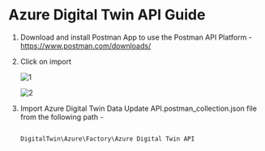 # Azure Digital Twin API Guide

1. Download and install Postman App to use the Postman API Platform - https://www.postman.com/downloads/

2. Click on import

   ![1](https://github.com/hemantjuyal/DigitalTwin/assets/94553271/97258873-d198-4cff-800e-1207851677b8)

   ![2](https://github.com/hemantjuyal/DigitalTwin/assets/94553271/1259ee8b-b7c2-42b6-bafe-8d47b60fa134)

3. Import Azure Digital Twin Data Update API.postman_collection.json file from the following path -

   ```powershell

   DigitalTwin\Azure\Factory\Azure Digital Twin API

